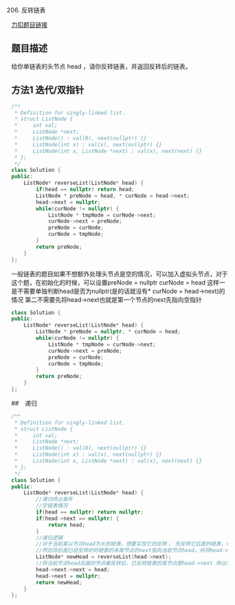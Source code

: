 <p id="反转链表"></p>

 0206. 反转链表  

[力扣题目链接](https://leetcode-cn.com/problems/reverse-linked-list/)  
   

## 题目描述  

给你单链表的头节点 head ，请你反转链表，并返回反转后的链表。  




## 方法1 迭代/双指针  

```cpp
/**
 * Definition for singly-linked list.
 * struct ListNode {
 *     int val;
 *     ListNode *next;
 *     ListNode() : val(0), next(nullptr) {}
 *     ListNode(int x) : val(x), next(nullptr) {}
 *     ListNode(int x, ListNode *next) : val(x), next(next) {}
 * };
 */
class Solution {
public:
    ListNode* reverseList(ListNode* head) {
        if(head == nullptr) return head;
        ListNode * preNode = head, * curNode = head->next;
        head->next = nullptr;
        while(curNode != nullptr) {
            ListNode * tmpNode = curNode->next;
            curNode->next = preNode;
            preNode = curNode;
            curNode = tmpNode;
        }
        return preNode;
    }
};
``` 

一般链表的题目如果不想额外处理头节点是空的情况，可以加入虚拟头节点，对于这个题，在初始化的时候，可以设置preNode = nullptr  curNode = head   这样一是不需要单独判断head是否为nullptr(是的话就没有* curNode = head->next)的情况 第二不需要先将head->next也就是第一个节点的next先指向空指针  

```cpp
class Solution {
public:
    ListNode* reverseList(ListNode* head) {     
        ListNode * preNode = nullptr, * curNode = head;
        while(curNode != nullptr) {
            ListNode * tmpNode = curNode->next;
            curNode->next = preNode;
            preNode = curNode;
            curNode = tmpNode;
        }
        return preNode;
    }
};
```



##　递归  

```cpp
/**
 * Definition for singly-linked list.
 * struct ListNode {
 *     int val;
 *     ListNode *next;
 *     ListNode() : val(0), next(nullptr) {}
 *     ListNode(int x) : val(x), next(nullptr) {}
 *     ListNode(int x, ListNode *next) : val(x), next(next) {}
 * };
 */
class Solution {
public:
    ListNode* reverseList(ListNode* head) {
        //递归终止条件 
        //空链表情况
        if(head == nullptr) return nullptr; 
        if(head->next == nullptr) {
            return head;
        }
        //递归逻辑  
        //对于当前某以节点head为头的链表，想要实现它的反转： 先反转它后面的链表，得到反转后链表的头节点newHead注意newHead始终代表反转后的链表的头节点被返回；最后结果也是newHead
        //然后将后面已经反转好的链表的末尾节点的next指向当前节点head，并将head->next置为nullptr，即完成了反转
        ListNode* newHead = reverseList(head->next);
        //将当前节点head后面的节点都反转后，已反转链表的尾节点是head->next 所以有下面代码 
        head->next->next = head;
        head->next = nullptr;
        return newHead;
    }
};
```